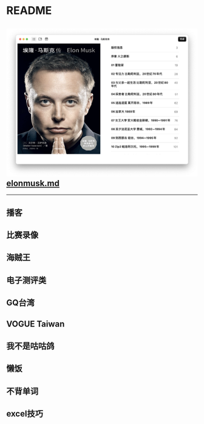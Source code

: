 # README

## ![](.gitbook/assets/image.png)[elonmusk.md](books/shu/elonmusk.md "mention")

***

## 播客

## 比赛录像

## 海贼王

## 电子测评类

## GQ台湾

## VOGUE Taiwan

## 我不是咕咕鸽

## 懒饭

## 不背单词

## excel技巧
